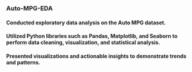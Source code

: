 ### Auto-MPG-EDA
#### Conducted  exploratory data analysis on the Auto MPG dataset.
#### Utilized Python libraries such as Pandas, Matplotlib, and Seaborn to perform data cleaning, visualization, and statistical analysis.
#### Presented visualizations and actionable insights to demonstrate trends and patterns.
